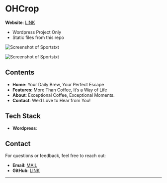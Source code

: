 # OHCrop

**Website**: [LINK](https://wp-brewtopia.jaythree.dev/)
  
- Wordpress Project Only
- Static files from this repo


![Screenshot of Sportstxt](layout/layout.png)

![Screenshot of Sportstxt](layout/mockup.png)

## Contents

- **Home**: Your Daily Brew, Your Perfect Escape
- **Features**: More Than Coffee, It’s a Way of Life
- **About**: Exceptional Coffee, Exceptional Moments.
- **Contact**: We’d Love to Hear from You!

## Tech Stack

- **Wordpress**:

## Contact

For questions or feedback, feel free to reach out:

- **Email**: [MAIL](mailto:jayjucarjr@gmail.com)
- **GitHub**: [LINK](https://github.com/JayThreeme)

---
